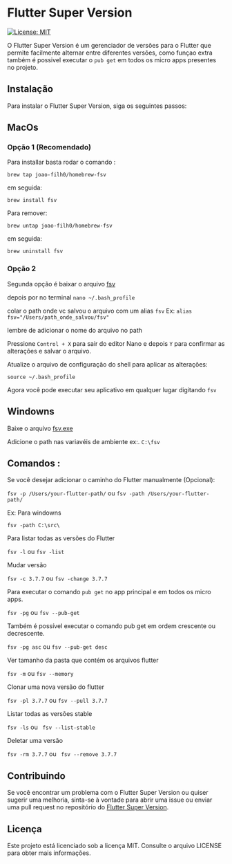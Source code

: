 # Flutter Super Version

[![License: MIT](https://img.shields.io/badge/License-MIT-yellow.svg)](https://opensource.org/licenses/MIT)

O Flutter Super Version é um gerenciador de versões para o Flutter que permite facilmente alternar entre
diferentes versões, como funçao extra também é possivel executar o `pub get` em todos os micro apps presentes no
projeto.

## Instalação

Para instalar o Flutter Super Version, siga os seguintes passos:

## MacOs

### Opção 1 (Recomendado)

Para installar basta rodar o comando :

`brew tap joao-filh0/homebrew-fsv`

em seguida:

`brew install fsv `

Para remover:

`brew untap joao-filh0/homebrew-fsv `

em seguida:

`brew uninstall fsv `

### Opção 2

Segunda opção é baixar o arquivo [fsv](https://github.com/Joao-Filh0/fsv/raw/main/dist/fsv)

depois por no terminal `nano ~/.bash_profile`

colar o path onde vc salvou o arquivo com um alias `fsv` Ex: `alias fsv="/Users/path_onde_salvou/fsv"`

lembre de adicionar o nome do arquivo no path

Pressione `Control + X` para sair do editor Nano e depois `Y` para confirmar as alterações e salvar o arquivo.

Atualize o arquivo de configuração do shell para aplicar as alterações:

`source ~/.bash_profile`

Agora você pode executar seu aplicativo em qualquer lugar digitando `fsv`

## Windowns

Baixe o arquivo [fsv.exe](https://github.com/Joao-Filh0/fsv/raw/main/dist/fsv.exe)

Adicione o path nas variavéis de ambiente ex:. `C:\fsv`

## Comandos :

Se você desejar adicionar o caminho do Flutter manualmente (Opcional):

`fsv -p /Users/your-flutter-path/`  ou `fsv -path /Users/your-flutter-path/`

Ex: Para windowns

`fsv -path C:\src\`

Para listar todas as versões do Flutter

`fsv -l`    ou  `fsv -list`

Mudar versão

`fsv -c 3.7.7`    ou  `fsv -change 3.7.7`

Para executar o comando `pub get` no app principal e em todos os micro apps.

`fsv -pg`    ou  `fsv --pub-get`

Também é possível executar o comando pub get em ordem crescente ou decrescente.

`fsv -pg asc`    ou  `fsv --pub-get desc`

Ver tamanho da pasta que contém os arquivos flutter

`fsv -m`    ou  `fsv --memory`

Clonar uma nova versão do flutter

`fsv -pl 3.7.7` ou `fsv --pull 3.7.7`

Listar todas as versões stable

`fsv -ls` ou ` fsv --list-stable`

Deletar uma versão

`fsv -rm 3.7.7` ou ` fsv --remove 3.7.7`

## Contribuindo

Se você encontrar um problema com o Flutter Super Version ou quiser sugerir uma melhoria, sinta-se à vontade para abrir
uma issue ou enviar uma pull request no repositório do [Flutter Super Version](https://github.com/Joao-Filh0/fsv).

## Licença

Este projeto está licenciado sob a licença MIT. Consulte o arquivo LICENSE para obter mais informações.








